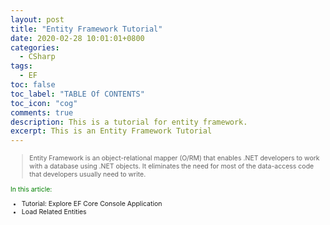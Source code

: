 ```yaml
---
layout: post
title: "Entity Framework Tutorial"
date: 2020-02-28 10:01:01+0800
categories:
  - CSharp
tags:
  - EF
toc: false
toc_label: "TABLE Of CONTENTS"
toc_icon: "cog"
comments: true
description: This is a tutorial for entity framework.
excerpt: This is an Entity Framework Tutorial
---
```

<span style="font-size: 0.75em;">
<span>

>Entity Framework is an object-relational mapper (O/RM) that enables .NET developers to work with a database using .NET objects. It eliminates the need for most of the data-access code that developers usually need to write.

<div>
<span style="color: green;">In this article:</span>
<ul>
<li><a href="/blog/csharp/2020/02/25/Tutorial-Explore-EF-Core-Console-Application/" style="cursor: pointer;text-decoration: none;">Tutorial: Explore EF Core Console Application</a></li>
<li><a href="/blog/csharp/2020/02/28/EF-Core-Load-Related-Entities/" style="cursor: pointer;text-decoration: none;" >Load Related Entities</a></li>
</ul>
</div>

